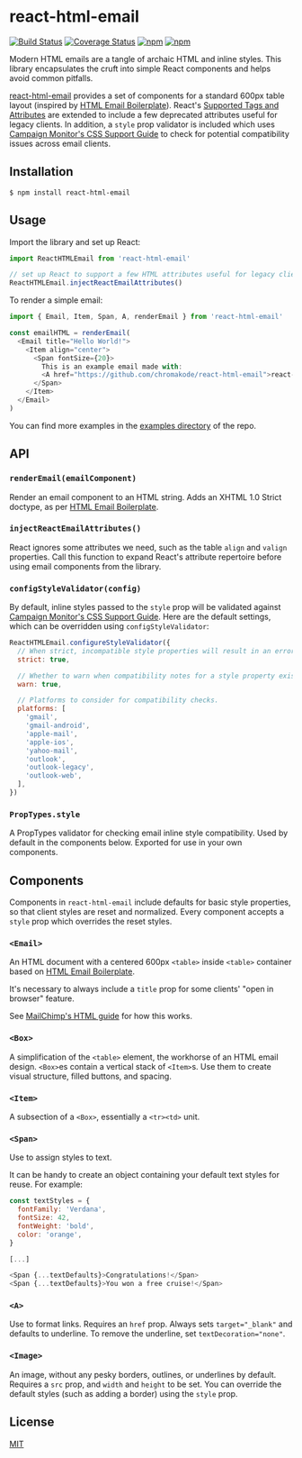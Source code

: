 # react-html-email

[![Build Status](https://img.shields.io/travis/chromakode/react-html-email/master.svg?style=flat-square)](https://travis-ci.org/chromakode/react-html-email)
[![Coverage Status](https://img.shields.io/coveralls/chromakode/react-html-email/master.svg?style=flat-square)](https://coveralls.io/github/chromakode/react-html-email?branch=master)
[![npm](https://img.shields.io/npm/v/react-html-email.svg)](https://www.npmjs.com/package/react-html-email)
[![npm](https://img.shields.io/npm/l/react-html-email.svg)](https://github.com/chromakode/react-html-email/blob/master/LICENSE)

Modern HTML emails are a tangle of archaic HTML and inline styles. This library encapsulates the cruft into simple React components and helps avoid common pitfalls.

[react-html-email](https://github.com/chromakode/react-html-email) provides a set of components for a standard 600px table layout (inspired by [HTML Email Boilerplate](https://github.com/seanpowell/Email-Boilerplate)). React's [Supported Tags and Attributes](http://facebook.github.io/react/docs/tags-and-attributes.html) are extended to include a few deprecated attributes useful for legacy clients. In addition, a `style` prop validator is included which uses [Campaign Monitor's CSS Support Guide](https://www.campaignmonitor.com/css/) to check for potential compatibility issues across email clients.

## Installation

    $ npm install react-html-email

## Usage

Import the library and set up React:

```js
import ReactHTMLEmail from 'react-html-email'

// set up React to support a few HTML attributes useful for legacy clients
ReactHTMLEmail.injectReactEmailAttributes()
```

To render a simple email:

```js
import { Email, Item, Span, A, renderEmail } from 'react-html-email'

const emailHTML = renderEmail(
  <Email title="Hello World!">
    <Item align="center">
      <Span fontSize={20}>
        This is an example email made with:
        <A href="https://github.com/chromakode/react-html-email">react-html-email</A>.
      </Span>
    </Item>
  </Email>
)
```

You can find more examples in the [examples directory](https://github.com/chromakode/react-html-email/tree/master/examples) of the repo.


## API

### `renderEmail(emailComponent)`

Render an email component to an HTML string. Adds an XHTML 1.0 Strict doctype, as per [HTML Email Boilerplate](https://github.com/seanpowell/Email-Boilerplate).

### `injectReactEmailAttributes()`

React ignores some attributes we need, such as the table `align` and `valign` properties. Call this function to expand React's attribute repertoire before using email components from the library.

### `configStyleValidator(config)`

By default, inline styles passed to the `style` prop will be validated against [Campaign Monitor's CSS Support Guide](https://www.campaignmonitor.com/css/). Here are the default settings, which can be overridden using `configStyleValidator`:

```js
ReactHTMLEmail.configureStyleValidator({
  // When strict, incompatible style properties will result in an error.
  strict: true,

  // Whether to warn when compatibility notes for a style property exist.
  warn: true,

  // Platforms to consider for compatibility checks.
  platforms: [
    'gmail',
    'gmail-android',
    'apple-mail',
    'apple-ios',
    'yahoo-mail',
    'outlook',
    'outlook-legacy',
    'outlook-web',
  ],
})
```

### `PropTypes.style`

A PropTypes validator for checking email inline style compatibility. Used by default in the components below. Exported for use in your own components.

## Components

Components in `react-html-email` include defaults for basic style properties, so that client styles are reset and normalized. Every component accepts a `style` prop which overrides the reset styles.

### `<Email>`

An HTML document with a centered 600px `<table>` inside `<table>` container based on [HTML Email Boilerplate](https://github.com/seanpowell/Email-Boilerplate).

It's necessary to always include a `title` prop for some clients' "open in browser" feature.

See [MailChimp's HTML guide](http://templates.mailchimp.com/development/html/) for how this works.

### `<Box>`

A simplification of the `<table>` element, the workhorse of an HTML email design. `<Box>`es contain a vertical stack of `<Item>`s. Use them to create visual structure, filled buttons, and spacing.

### `<Item>`

A subsection of a `<Box>`, essentially a `<tr><td>` unit.

### `<Span>`

Use to assign styles to text.

It can be handy to create an object containing your default text styles for reuse. For example:

```js
const textStyles = {
  fontFamily: 'Verdana',
  fontSize: 42,
  fontWeight: 'bold',
  color: 'orange',
}

[...]

<Span {...textDefaults}>Congratulations!</Span>
<Span {...textDefaults}>You won a free cruise!</Span>
```

### `<A>`

Use to format links. Requires an `href` prop. Always sets `target="_blank"` and defaults to underline. To remove the underline, set `textDecoration="none"`.

### `<Image>`

An image, without any pesky borders, outlines, or underlines by default. Requires a `src` prop, and `width` and `height` to be set. You can override the default styles (such as adding a border) using the `style` prop.

## License

[MIT](https://github.com/chromakode/react-html-email/blob/master/LICENSE)
